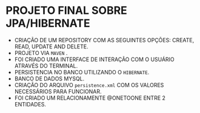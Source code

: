 ﻿# PROJETO FINAL SOBRE JPA/HIBERNATE
- CRIAÇÃO DE UM REPOSITORY COM AS SEGUINTES OPÇÕES: CREATE, READ, UPDATE AND DELETE. 
- PROJETO VIA ```MAVEN``` .
- FOI CRIADO UMA INTERFACE DE INTERAÇÃO COM O USUÁRIO ATRAVÉS DO TERMINAL.
- PERSISTENCIA NO BANCO UTILIZANDO O ```HIBERNATE```.
- BANCO DE DADOS MYSQL.
- CRIAÇÃO DO ARQUIVO ```persistence.xml``` COM OS VALORES NECESSÁRIOS PARA FUNCIONAR.
- FOI CRIADO UM RELACIONAMENTE @ONETOONE ENTRE 2 ENTIDADES.
